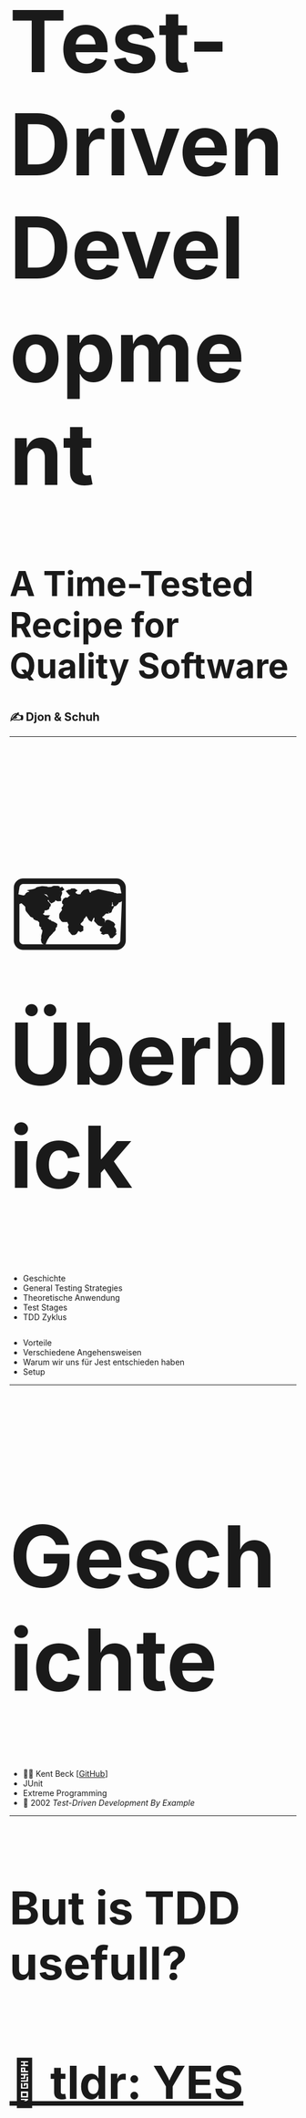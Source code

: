 <h1 style="font-size: 150px;">Test-Driven Development</h1>
<h1 style="font-size: 60px;">A Time-Tested Recipe for Quality Software</h1>
<h1 style="font-size: 20px; ">✍️ Djon & Schuh</h1>

---

<h1 style="font-size: 150px;">🗺️ Überblick</h1>

</section>

</section>

<section style="display: flex !important; justify-content: flex-start;" data-markdown>

- Geschichte
- General Testing Strategies
- Theoretische Anwendung
- Test Stages
- TDD Zyklus
</section>

<section data-markdown>

- Vorteile
- Verschiedene Angehensweisen
- Warum wir uns für Jest entschieden haben
- Setup
</section>



---

<h1 style="font-size: 150px;">Geschichte</h1>

- 👨‍🔬 Kent Beck [[GitHub](https://github.com/KentBeck)]
- JUnit
- Extreme Programming
- 📖 2002 _Test-Driven Development By Example_

---

<h1 style="font-size: 80px;">But is TDD usefull?</h1>




<section>
</section>


<section>
<h1 style="font-size: 80px;"><a href="https://www.researchgate.net/publication/256848134_Effects_of_Test-Driven_Development_A_Comparative_Analysis_of_Empirical_Studies">🧾 tldr: YES</a> </h1>
</section>

<section>
<img width="100%" src="./assets/benefits.png" alt="drawing"/>
</section>


---

<section><h1 style="font-size: 100px;">3 Schritte des TDD</h1></section>

<section>
<h1 style="font-size: 90px;">The
<span style="color: red">
RED TEST
</span>Stage</h1>

- Implementierung eines fehlschlagenden Tests

<img width="75%" src="./assets/failingtest.png" alt="drawing"/>
</section>

<section>
<h1 style="font-size: 90px;">The
<span style="color: green">
GREEN TEST
</span>Stage</h1>

- So wenig Code wie möglich schreiben

<img width="75%" src="./assets/passtest.png" alt="drawing"/>
</section>

<section>
<h1 style="font-size: 90px;">The REFACTORING Stage</h1>

- Refactoring des neuen Codes
- _Clean up behind yourself!_
<img width="75%" src="./assets/stormfire.gif" alt="drawing"/>
</section>

---

<img width="75%" src="./assets/TDD_diagram.png" alt="drawing"/>

---

<h1 style="font-size: 100px;">The pleasant side effects of TDD</h1>

_**TDD is a code design technique, not a testing technique. The resulting tests are, in fact, “only a pleasant side effect.”**_

---

<h1 style="font-size: 100px;">Die Vorteile von TDD</h1>

</section>
<section>
</section>

<section>
✅ Gewährleistung der Integrität
</section>
<section>
✅ Steigerung der Produktivität durch klare Zielsetzung
</section>
<section>
✅ Kann als Vertragsbasis mit Endkunden dienen
</section>

---

<h1 style="font-size: 100px;">The Different Styles Of TDD</h1>

1. “Classicist,” “Chicago style,” or “**Inside-out**“
2. “Mockist,” “London style,” or “**Outside-in**”

---

<img width="100%" src="./assets/jestClown.jpg" alt="drawing"/>

---

<section>
<h2>Warum wir uns für</h2>
<img width="35%" src="./assets/jestLogo.png" alt="drawing"/>
<h2>entschieden haben</h2>
</section>

<section> 
<h2>🌬️ a breeze to set up 🌬️</h2>

- sehr einfach aufzusetzen
- wird in create-react-app mitgeliefert

</section>


<section data-markdown>

## 🔥 blazingly fast 🔥

  </section>

<section data-markdown>

### comes with batteries included

  </section>



<section data-markdown>

### TypeScript support

  </section>



<section data-markdown>

### Jest has got you covered
Jest has built-in coverage reports. 

</section>


---

## Coding Example

<a href="www.google.com">GithubLink to code along</a>

---